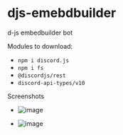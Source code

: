 # djs-emebdbuilder
d-js embedbuilder bot

Modules to download:

- `npm i discord.js`
- `npm i fs`
- `@discordjs/rest`
- `discord-api-types/v10`

Screenshots

- ![image](https://github.com/ayd1ndemirci/djs-emebdbuilder/assets/128159204/1cf97e1b-35a6-4cf4-b1c9-b654f33a52ab)

- ![image](https://github.com/ayd1ndemirci/djs-emebdbuilder/assets/128159204/b032c3a1-d13a-437d-85b2-3b6d9a827f0f)

